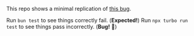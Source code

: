 This repo shows a minimal replication of [this bug](https://github.com/oven-sh/bun/issues/6754).

Run `bun test` to see things correctly fail. (**Expected!**)
Run `npx turbo run test` to see things pass incorrectly. (**Bug!** 🐛)
